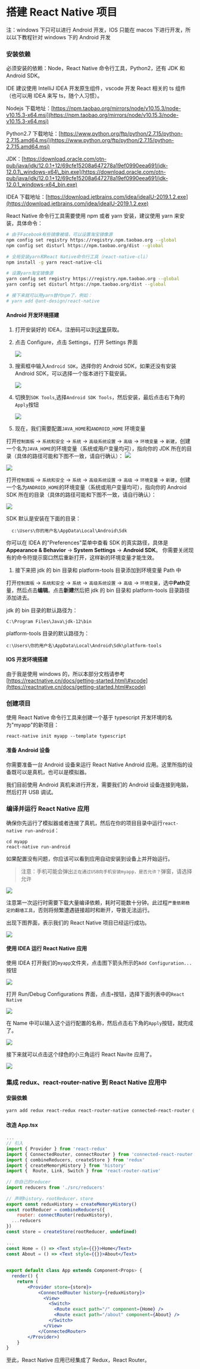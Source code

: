 # 搭建 React Native 项目

注：windows 下只可以进行 Android 开发，IOS 只能在 macos 下进行开发，所以以下教程针对 windows 下的 Android 开发

### 安装依赖

必须安装的依赖：Node，React Native 命令行工具，Python2，还有 JDK 和 Android SDK。

IDE 建议使用 IntelliJ IDEA 开发原生组件，vscode 开发 React 相关的 ts 组件（也可以用 IDEA 来写 ts，随个人习惯）。

Nodejs 下载地址：[https://npm.taobao.org/mirrors/node/v10.15.3/node-v10.15.3-x64.msi](https://npm.taobao.org/mirrors/node/v10.15.3/node-v10.15.3-x64.msi)

Python2.7 下载地址：[https://www.python.org/ftp/python/2.7.15/python-2.7.15.amd64.msi](https://www.python.org/ftp/python/2.7.15/python-2.7.15.amd64.msi)

JDK：[https://download.oracle.com/otn-pub/java/jdk/12.0.1+12/69cfe15208a647278a19ef0990eea691/jdk-12.0.1\_windows-x64\_bin.exe](https://download.oracle.com/otn-pub/java/jdk/12.0.1+12/69cfe15208a647278a19ef0990eea691/jdk-12.0.1_windows-x64_bin.exe)

IDEA 下载地址：[https://download.jetbrains.com/idea/ideaIU-2019.1.2.exe](https://download.jetbrains.com/idea/ideaIU-2019.1.2.exe)

React Native 命令行工具需要使用 npm 或者 yarn 安装，建议使用 yarn 来安装，具体命令：

```bash
# 由于Facebook有些镜像被墙，可以设置淘宝镜像源
npm config set registry https://registry.npm.taobao.org --global
npm config set disturl https://npm.taobao.org/dist --global
​
# 全局安装yarn和React Native命令行工具（react-native-cli）
npm install -g yarn react-native-cli
​
# 设置yarn淘宝镜像源
yarn config set registry https://registry.npm.taobao.org --global
yarn config set disturl https://npm.taobao.org/dist --global
​
# 接下来就可以用yarn替代npm了，例如：
# yarn add @ant-design/react-native
```

#### Android 开发环境搭建

1. 打开安装好的 IDEA，注册码可以到[这里](http://idea.lanyus.com/)获取。
2. 点击 Configure，点击 Settings，打开 Settings 界面

   ![](../.gitbook/assets/configure.png)

3. 搜索框中输入`Android SDK`，选择你的 Android SDK，如果还没有安装 Android SDK，可以选择一个版本进行下载安装。

   ![](../.gitbook/assets/sel-androidsdk.png)

4. 切换到`SDK Tools`,选择`Android SDK Tools`，然后安装，最后点击右下角的`Apply`按钮

   ![](../.gitbook/assets/sel-sdk2.png)

5. 现在，我们需要配置`JAVA_HOME`和`ANDROID_HOME` 环境变量

打开`控制面板` -&gt; `系统和安全` -&gt; `系统` -&gt; `高级系统设置` -&gt; `高级` -&gt; `环境变量` -&gt; `新建`，创建一个名为`JAVA_HOME`的环境变量（系统或用户变量均可），指向你的 JDK 所在的目录（具体的路径可能和下图不一致，请自行确认）： ![](file://D:/Documents/front/example/react/static/image/react-native/path.png?lastModify=1557888140)

![](../.gitbook/assets/path.png)

 打开`控制面板` -&gt; `系统和安全` -&gt; `系统` -&gt; `高级系统设置` -&gt; `高级` -&gt; `环境变量` -&gt; `新建`，创建一个名为`ANDROID_HOME`的环境变量（系统或用户变量均可），指向你的 Android SDK 所在的目录（具体的路径可能和下图不一致，请自行确认）：

![](https://reactnative.cn/docs/assets/GettingStartedAndroidEnvironmentVariableANDROID_HOME.png)

 SDK 默认是安装在下面的目录：

```text
  c:\Users\你的用户名\AppData\Local\Android\Sdk
```

 你可以在 IDEA 的"Preferences"菜单中查看 SDK 的真实路径，具体是**Appearance & Behavior** → **System Settings** → **Android SDK**。 你需要关闭现有的命令符提示窗口然后重新打开，这样新的环境变量才能生效。

1. 接下来把 jdk 的 bin 目录和 platform-tools 目录添加到环境变量 Path 中

打开`控制面板` -&gt; `系统和安全` -&gt; `系统` -&gt; `高级系统设置` -&gt; `高级` -&gt; `环境变量`，选中**Path**变量，然后点击**编辑**。点击**新建**然后把 jdk 的 bin 目录和 platform-tools 目录路径添加进去。

jdk 的 bin 目录的默认路径为：

```text
C:\Program Files\Java\jdk-12\bin
```

platform-tools 目录的默认路径为：

```text
c:\Users\你的用户名\AppData\Local\Android\Sdk\platform-tools
```

#### IOS 开发环境搭建

由于我是使用 windows 的，所以本部分文档请参考[https://reactnative.cn/docs/getting-started.html\#xcode](https://reactnative.cn/docs/getting-started.html#xcode)

### 创建项目

使用 React Native 命令行工具来创建一个基于 typescript 开发环境的名为"myapp"的新项目：

```text
react-native init myapp --template typescript
```

#### 准备 Android 设备

你需要准备一台 Android 设备来运行 React Native Android 应用。这里所指的设备既可以是真机，也可以是模拟器。

我们目前使用 Android 真机来进行开发，需要我们的 Android 设备连接到电脑，然后打开 USB 调试。

### 编译并运行 React Native 应用

确保你先运行了模拟器或者连接了真机，然后在你的项目目录中运行`react-native run-android`：

```text
cd myapp
react-native run-android
```

如果配置没有问题，你应该可以看到应用自动安装到设备上并开始运行。

> 注意：手机可能会弹出`正在通过USB向手机安装myapp，是否允许？`弹窗，请选择允许

![](../.gitbook/assets/mobile.jpg)

注意第一次运行时需要下载大量编译依赖，耗时可能数十分钟。此过程`严重依赖稳定的翻墙工具`，否则将频繁遭遇链接超时和断开，导致无法运行。

出现下图界面，表示我们的 React Native 项目已经运行成功。

![](../.gitbook/assets/mobile1.png)

#### 使用 IDEA 运行 React Native 应用

使用 IDEA 打开我们的`myapp`文件夹，点击图下箭头所示的`Add Configuration...`按钮

![](../.gitbook/assets/idea1.png)

打开 Run/Debug Configurations 界面，点击`+`按钮，选择下面列表中的`React Native`

![](../.gitbook/assets/idea2.png)

在 Name 中可以输入这个运行配置的名称，然后点击右下角的`Apply`按钮，就完成了。

![](../.gitbook/assets/idea3.png)

接下来就可以点击这个绿色的小三角运行 React Navite 应用了。

![](../.gitbook/assets/idea4.png)

### 集成 redux、react-router-native 到 React Native 应用中

#### 安装依赖

```bash
yarn add redux react-redux react-router-native connected-react-router @types/react-redux @types/react-router-native @types/redux
```

#### 改造 App.tsx

```jsx
...
// 引入
import { Provider } from 'react-redux'
import { ConnectedRouter, connectRouter } from 'connected-react-router'
import { combineReducers, createStore } from 'redux'
import { createMemoryHistory } from 'history'
import {  Route, Link, Switch } from 'react-router-native'
​
// 你自己的reducer
import reducers from './src/reducers'
​
// 声明history，rootReducer，store
export const reduxHistory = createMemoryHistory()
const rootReducer = combineReducers({
    router: connectRouter(reduxHistory),
  ...reducers
})
const store = createStore(rootReducer, undefined)
​
...
const Home = () => <Text style={{}}>Home</Text>
const About = () => <Text style={{}}>About</Text>
​
​
export default class App extends Component<Props> {
  render() {
    return (
        <Provider store={store}>
            <ConnectedRouter history={reduxHistory}>
              <View>
                <Switch>
                  <Route exact path="/" component={Home} />
                  <Route exact path="/about" component={About} />
                </Switch>
              </View>
            </ConnectedRouter>
        </Provider>)
    }
}
```

至此，React Native 应用已经集成了 Redux，React Router。

